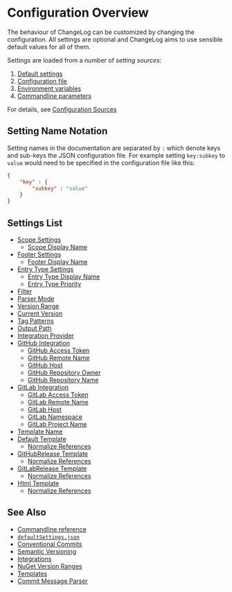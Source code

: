 # Configuration Overview

The behaviour of ChangeLog can be customized by changing the configuration.
All settings are optional and ChangeLog aims to use sensible default values for all of them.

Settings are loaded from a number of *setting sources*:

1. [Default settings](./configuration/sources.md#default-settings)
2. [Configuration file](./configuration/sources.md#configuration-file)
3. [Environment variables](./configuration/sources.md#environment-variables)
4. [Commandline parameters](./configuration/sources.md#commandline-parameters)

For details, see [Configuration Sources](./configuration/sources.md)

## Setting Name Notation

Setting names in the documentation are separated by `:` which denote keys and sub-keys the JSON configuration file.
For example setting `key:subkey` to `value` would need to be specified in the configuration file like this:

```json
{
    "key" : {
        "subkey" : "value"
    }
}
```

## Settings List

- [Scope Settings](./configuration/settings/scopes.md)
  - [Scope Display Name](./configuration/settings/scopes.md#scope-display-name)
- [Footer Settings](./configuration/settings/footers.md)
  - [Footer Display Name](./configuration/settings/footers.md#footer-display-name)
- [Entry Type Settings](./configuration/settings/entry-types.md)
  - [Entry Type Display Name](./configuration/settings/entry-types.md#entry-type-display-name)
  - [Entry Type Priority](./configuration/settings/entry-types.md#entry-type-priority)
- [Filter](./configuration/settings/filter.md)
- [Parser Mode](./configuration/settings/parser-mode.md)
- [Version Range](./configuration/settings/version-range.md)
- [Current Version](./configuration/settings/current-version.md)
- [Tag Patterns](./configuration/settings/tag-patterns.md)
- [Output Path](./configuration/settings/output-path.md)
- [Integration Provider](./configuration/settings/integration-provider.md)
- [GitHub Integration](./configuration/settings/github-integration.md)
  - [GitHub Access Token](./configuration/settings/github-integration.md#github-access-token)
  - [GitHub Remote Name](./configuration/settings/github-integration.md#github-remote-name)
  - [GitHub Host](./configuration/settings/github-integration.md#github-host)
  - [GitHub Repository Owner](./configuration/settings/github-integration.md#github-repository-owner)
  - [GitHub Repository Name](./configuration/settings/github-integration.md#github-repository-name)
- [GitLab Integration](./configuration/settings/gitlab-integration.md)
  - [GitLab Access Token](./configuration/settings/gitlab-integration.md#gitlab-access-token)
  - [GitLab Remote Name](./configuration/settings/gitlab-integration.md#gitlab-remote-name)
  - [GitLab Host](./configuration/settings/gitlab-integration.md#gitlab-host)
  - [GitLab Namespace](./configuration/settings/gitlab-integration.md#gitlab-namespace)
  - [GitLab Project Name](./configuration/settings/gitlab-integration.md#gitlab-project-name)
- [Template Name](./configuration/settings/template-name.md)
- [Default Template](./configuration/settings/default-template.md)
  - [Normalize References](./configuration/settings/default-template.md#normalize-references)
- [GitHubRelease Template](./configuration/settings/githubrelease-template.md)
  - [Normalize References](./configuration/settings/githubrelease-template.md#normalize-references)
- [GitLabRelease Template](./configuration/settings/gitlabrelease-template.md)
  - [Normalize References](./configuration/settings/gitlabrelease-template.md#normalize-references)
- [Html Template](./configuration/settings/html-template.md)
  - [Normalize References](./configuration/settings/html-template.md#normalize-references)


## See Also

- [Commandline reference](./commandline-reference/index.md)
- [`defaultSettings.json`](../src/ChangeLog/configuration/defaultSettings.json)
- [Conventional Commits](https://www.conventionalcommits.org/)
- [Semantic Versioning](https://semver.org/)
- [Integrations](./integrations.md)
- [NuGet Version Ranges](https://docs.microsoft.com/en-us/nuget/concepts/package-versioning#version-ranges)
- [Templates](./templates/README.md)
- [Commit Message Parser](./commit-message-parser.md)
